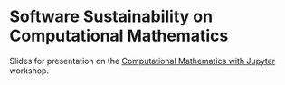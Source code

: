 # Software Sustainability on Computational Mathematics

Slides for presentation on the [Computational Mathematics with Jupyter](http://opendreamkit.org/meetings/2017-01-16-ICMS/) workshop.
